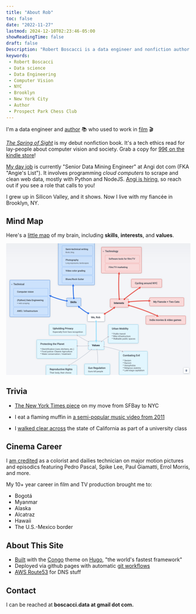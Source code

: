 ```yaml
---
title: "About Rob"
toc: false
date: "2022-11-27"
lastmod: 2024-12-10T02:23:46-05:00
showReadingTime: false
draft: false
Description: "Robert Boscacci is a data engineer and nonfiction author. He lives in Brooklyn, NY and helps run the Prospect Park Chess Club. His nonfiction book is called The Spring of Sight." # Keep to 150-160 chars
keywords:
 - Robert Boscacci
 - Data science
 - Data Engineering
 - Computer Vision
 - NYC
 - Brooklyn
 - New York City
 - Author
 - Prospect Park Chess Club
---
```

I'm a data engineer and [author](/book) 📚 who used to work in [film](https://www.imdb.com/name/nm4574526/) 🎬

[_The Spring of Sight_](/book) is my debut nonfiction book. It's a tech ethics read for lay-people about computer vision and society. Grab a copy for [99¢ on the kindle store](https://www.amazon.com/Spring-Sight-Inflection-Computer-Society-ebook/dp/B0C5NBXFRJ)!

[My day job](https://www.linkedin.com/in/rboscacci/) is currently "Senior Data Mining Engineer" at Angi dot com (FKA "Angie's List"). It involves programming _cloud computers_ to scrape and clean web data, mostly with Python and NodeJS. [Angi is hiring](https://www.angi.com/careers), so reach out if you see a role that calls to you!

I grew up in Silicon Valley, and it shows. Now I live with my fiancée in Brooklyn, NY.

## Mind Map

Here's a [little map](https://www.plectica.com/maps/9XZY87ZGW) of my brain, including **skills**, **interests**, and **values**.

<a href="https://www.plectica.com/maps/9XZY87ZGW"><img
src="/about/img/skills_interests_values.png"
width="900"/></a>

## Trivia

* [The New York Times piece](https://www.nytimes.com/2018/09/03/realestate/a-couch-surfer-lands-his-perfect-apartment.html) on my move from SFBay to NYC

* I eat a flaming muffin in [a semi-popular music video from 2011](https://youtu.be/5dE-7-kBxXw?t=135)

* I [walked clear across](https://magazine.scu.edu/magazines/spring-2013/walk-across-california/) the state of California as part of a university class

## Cinema Career

I [am credited](https://www.imdb.com/name/nm4574526/) as a colorist and dailies technician on major motion pictures and episodics featuring Pedro Pascal, Spike Lee, Paul Giamatti, Errol Morris, and more.

My 10+ year career in film and TV production brought me to:

* Bogotá
* Myanmar
* Alaska
* Alcatraz
* Hawaii
* The U.S.-Mexico border

## About This Site

* [Built](https://github.com/boscacci/boscacci.github.io) with the [Congo](https://jpanther.github.io/congo/) theme on [Hugo](https://gohugo.io/), "the world's fastest framework"
* Deployed via github pages with automatic [git workflows](https://github.com/boscacci/boscacci.github.io/actions)
* [AWS Route53](https://aws.amazon.com/route53/) for DNS stuff

## Contact

I can be reached at **boscacci.data at gmail dot com.**
